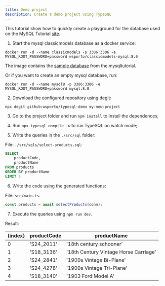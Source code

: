 ```yaml
---
title: Demo project
description: Create a demo project using TypeSQL
---
```


This tutorial show how to quickly create a playground for the database used on the MySQL Tutorial [site](https://www.mysqltutorial.org/).

1. Start the mysql classicmodels database as a docker service:

```shell
docker run -d --name classicmodels -p 3306:3306 -e MYSQL_ROOT_PASSWORD=password wsporto/classicmodels-mysql:8.0
```

The image contains the [sample database](https://www.mysqltutorial.org/mysql-sample-database.aspx) from the mysqltutorial.

Or if you want to create an empty mysql database, run:

```shell
docker run -d --name mysql8 -p 3306:3306 -e MYSQL_ROOT_PASSWORD=password mysql:8.0
```

2. Download the configured repository using degit:

```shell
npx degit github:wsporto/typesql-demo my-new-project
```

3. Go to the project folder and run `npm install` to install the dependences;

4. Run `npx typesql compile -w` to run TypeSQL on watch mode;

5. Write the queries in the `./src/sql` folder:

File: `./src/sqls/select-products.sql`:

```sql
SELECT
    productCode,
    productName
FROM products
ORDER BY productName
LIMIT 5
```

6. Write the code using the generated functions:

File: `src/main.ts`:

```ts
const products = await selectProducts(conn);
```

7. Execute the queries using `npm run dev`.

Result:

| (index) | productCode | productName                           |
| ------- | ----------- | ------------------------------------- |
| 0       | 'S24_2011'  | '18th century schooner'               |
| 1       | 'S18_3136'  | '18th Century Vintage Horse Carriage' |
| 2       | 'S24_2841'  | '1900s Vintage Bi-Plane'              |
| 3       | 'S24_4278'  | '1900s Vintage Tri-Plane'             |
| 4       | 'S18_3140'  | '1903 Ford Model A'                   |
